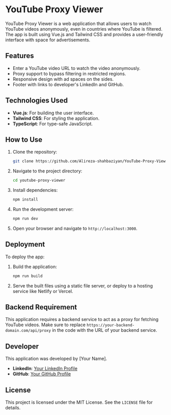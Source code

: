 # YouTube Proxy Viewer

YouTube Proxy Viewer is a web application that allows users to watch YouTube videos anonymously, even in countries where YouTube is filtered. The app is built using Vue.js and Tailwind CSS and provides a user-friendly interface with space for advertisements.

## Features

- Enter a YouTube video URL to watch the video anonymously.
- Proxy support to bypass filtering in restricted regions.
- Responsive design with ad spaces on the sides.
- Footer with links to developer's LinkedIn and GitHub.

## Technologies Used

- **Vue.js**: For building the user interface.
- **Tailwind CSS**: For styling the application.
- **TypeScript**: For type-safe JavaScript.

## How to Use

1. Clone the repository:
   ```bash
   git clone https://github.com/Alireza-shahbaziyan/YouTube-Proxy-Viewer/
   ```

2. Navigate to the project directory:
   ```bash
   cd youtube-proxy-viewer
   ```

3. Install dependencies:
   ```bash
   npm install
   ```

4. Run the development server:
   ```bash
   npm run dev
   ```

5. Open your browser and navigate to `http://localhost:3000`.

## Deployment

To deploy the app:

1. Build the application:
   ```bash
   npm run build
   ```

2. Serve the built files using a static file server, or deploy to a hosting service like Netlify or Vercel.

## Backend Requirement

This application requires a backend service to act as a proxy for fetching YouTube videos. Make sure to replace `https://your-backend-domain.com/api/proxy` in the code with the URL of your backend service.

## Developer

This application was developed by [Your Name].

- **LinkedIn**: [Your LinkedIn Profile](https://www.linkedin.com/in/alireza-shahbaziyan-a4b187231/)
- **GitHub**: [Your GitHub Profile](https://github.com/Alireza-shahbaziyan)

## License

This project is licensed under the MIT License. See the `LICENSE` file for details.
